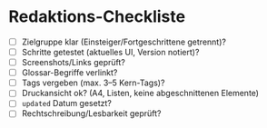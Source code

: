 # Redaktions-Checkliste

- [ ] Zielgruppe klar (Einsteiger/Fortgeschrittene getrennt)?
- [ ] Schritte getestet (aktuelles UI, Version notiert)?
- [ ] Screenshots/Links geprüft?
- [ ] Glossar-Begriffe verlinkt?
- [ ] Tags vergeben (max. 3–5 Kern-Tags)?
- [ ] Druckansicht ok? (A4, Listen, keine abgeschnittenen Elemente)
- [ ] `updated` Datum gesetzt?
- [ ] Rechtschreibung/Lesbarkeit geprüft?
